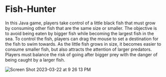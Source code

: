 # Fish-Hunter
In this Java game, players take control of a little black fish that must grow by consuming other fish that are the same size or smaller. The objective is to avoid being eaten by bigger fish while becoming the largest fish in the sea. To control the fish, players can drag the mouse to set a destination for the fish to swim towards. As the little fish grows in size, it becomes easier to consume smaller fish, but also attracts the attention of larger predators. Players must balance the risk of going after bigger prey with the danger of being caught by a larger fish.

![Screen Shot 2023-03-22 at 9 26 13 PM](https://user-images.githubusercontent.com/84671291/227018616-07abd99d-ca87-4033-a6bb-ef6f456ac4b5.png)
